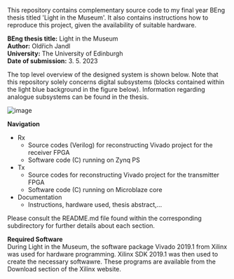 <p>This repository contains complementary source code to my final year BEng thesis titled 'Light in the Museum'. It also contains instructions how to reproduce this project, given the availability of suitable hardware.

**BEng thesis title:** Light in the Museum<br>
**Author:** Oldřich Jandl<br>
**University:** The University of Edinburgh<br>
**Date of submission:** 3. 5. 2023<br>
</p>


The top level overview of the designed system is shown below. Note that this repository solely concerns digital subsystems (blocks contained within the light blue background in the figure below). Information regarding analogue subsystems can be found in the thesis.

![image](https://github.com/ojandl/BEng-Light-in-the-Museum/assets/147755709/b54069c1-cf0c-4e08-94c1-e1fd5831fb05)

**Navigation**
+ Rx
  + Source codes (Verilog) for reconstructing Vivado project for the receiver FPGA
  + Software code (C) running on Zynq PS
+ Tx
  + Source codes for reconstructing Vivado project for the transmitter FPGA
  + Software code (C) running on Microblaze core
+ Documentation
  + Instructions, hardware used, thesis abstract,...

Please consult the README.md file found within the corresponding subdirectory for further details about each section.

**Required Software**<br>
During Light in the Museum, the software package Vivado 2019.1 from Xilinx was used for hardware programming. Xilinx SDK 2019.1 was then used to create the necessary softwawre. These programs are available from the Download section of the Xilinx website.
